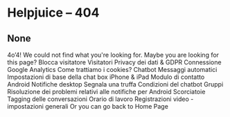 # Helpjuice – 404
## None
4o’4!
We could not find what you're looking for. 
Maybe you are looking for this page?
Blocca visitatore
Visitatori
Privacy dei dati & GDPR
Connessione Google Analytics
Come trattiamo i cookies?
Chatbot
Messaggi automatici
Impostazioni di base della chat box
iPhone & iPad
Modulo di contatto
Android
Notifiche desktop
Segnala una truffa
Condizioni del chatbot
Gruppi
Risoluzione dei problemi relativi alle notifiche per Android
Scorciatoie
Tagging delle conversazioni
Orario di lavoro
Registrazioni video - impostazioni generali
Or you can go back to Home Page

